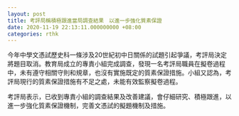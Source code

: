 ```yaml
---
layout: post
title: 考評局稱積極跟進當局調查結果　以進一步強化質素保證
date: 2020-11-19 22:13:11.000000000 +08:00
categories: rthk
---
```


今年中學文憑試歷史科一條涉及20世紀初中日關係的試題引起爭議，考評局決定將題目取消。教育局成立的專責小組完成調查，發現一名考評局職員在擬卷過程中，未有遵守相關守則和規章，也沒有實施既定的質素保證措施。小組又認為，考評局現行的質素保證措施有不足之處，未能有效監察擬卷過程。

考評局表示，已收到專責小組的調查結果及改善建議，會仔細研究、積極跟進，以進一步強化質素保證機制，完善文憑試的擬題機制及措施。
